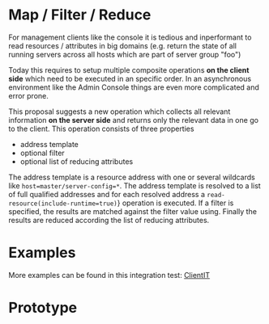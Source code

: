 # Map / Filter / Reduce

For management clients like the console it is tedious and inperformant to read resources / attributes in big domains (e.g. return the state of all running servers across all hosts which are part of server group "foo")

Today this requires to setup multiple composite operations **on the client side** which need to be executed in an specific order. In an asynchronous environment like the Admin Console things are even more complicated and error prone.

This proposal suggests a new operation which collects all relevant information **on the server side** and returns only the relevant data in one go to the client. This operation consists of three properties

- address template
- optional filter
- optional list of reducing attributes

The address template is a resource address with one or several wildcards like `host=master/server-config=*`. The address template is resolved to a list of full qualified addresses and for each resolved address a `read-resource(include-runtime=true)`} operation is executed. If a filter is specified, the results are matched against the filter value using. Finally the results are reduced according the list of reducing attributes.

# Examples

More examples can be found in this integration test: [ClientIT](src/main/test/org/wildfly/mapreduce/ClientIT.java)

# Prototype
